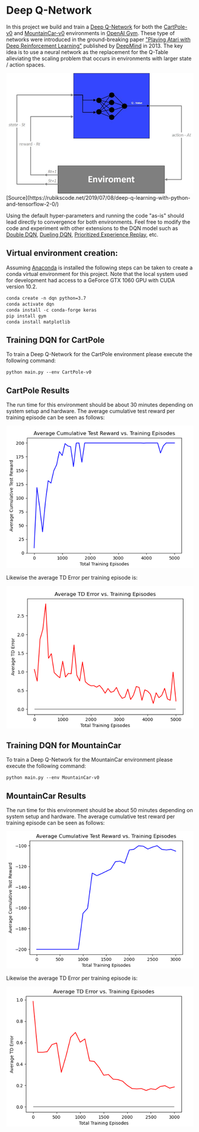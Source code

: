 # Deep Q-Network
In this project we build and train a [Deep Q-Network](https://arxiv.org/abs/1312.5602) for both the [CartPole-v0](https://gym.openai.com/envs/CartPole-v0/) and [MountainCar-v0](https://gym.openai.com/envs/MountainCar-v0/) environments in [OpenAI Gym](https://gym.openai.com/). These type of networks were introduced in the ground-breaking paper ["Playing Atari with Deep Reinforcement Learning"](https://arxiv.org/abs/1312.5602) published by [DeepMind](https://deepmind.com/) in 2013. The key idea is to use a neural network as the replacement for the Q-Table alleviating the scaling problem that occurs in environments with larger state / action spaces.

<img src="https://github.com/j-pulliam/Deep_Q-Network/blob/master/img/DQN.jpg">
[Source](https://rubikscode.net/2019/07/08/deep-q-learning-with-python-and-tensorflow-2-0/)

Using the default hyper-parameters and running the code "as-is" should lead directly to convergence for both environments. Feel free to modify the code and experiment with other extensions to the DQN model such as [Double DQN](https://arxiv.org/abs/1509.06461), [Dueling DQN](https://arxiv.org/abs/1511.06581), [Prioritized Experience Replay](https://arxiv.org/abs/1511.05952), etc.    

## Virtual environment creation:
Assuming [Anaconda](https://www.anaconda.com/) is installed the following steps can be taken to create a conda virtual environment for this project. Note that the local system used for development had access to a GeForce GTX 1060 GPU with CUDA version 10.2.
```
conda create -n dqn python=3.7
conda activate dqn
conda install -c conda-forge keras
pip install gym
conda install matplotlib
```

## Training DQN for CartPole
To train a Deep Q-Network for the CartPole environment please execute the following command:
```
python main.py --env CartPole-v0
```

## CartPole Results
The run time for this environment should be about 30 minutes depending on system setup and hardware. The average cumulative test reward per training episode can be seen as follows:

<img src="https://github.com/j-pulliam/Deep_Q-Network/blob/master/img/CartPole_Reward.png">

Likewise the average TD Error per training episode is:

<img src="https://github.com/j-pulliam/Deep_Q-Network/blob/master/img/CartPole_TD_Error.png">

## Training DQN for MountainCar
To train a Deep Q-Network for the MountainCar environment please execute the following command:
```
python main.py --env MountainCar-v0
```

## MountainCar Results
The run time for this environment should be about 50 minutes depending on system setup and hardware. The average cumulative test reward per training episode can be seen as follows:

<img src="https://github.com/j-pulliam/Deep_Q-Network/blob/master/img/MountainCar_Reward.png">

Likewise the average TD Error per training episode is:

<img src="https://github.com/j-pulliam/Deep_Q-Network/blob/master/img/MountainCar_TD_Error.png">
